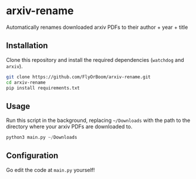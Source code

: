 # arxiv-rename

Automatically renames downloaded arxiv PDFs to their author + year + title

## Installation

Clone this repository and install the required dependencies (`watchdog` and `arxiv`).
```bash
git clone https://github.com/FlyOrBoom/arxiv-rename.git
cd arxiv-rename
pip install requirements.txt
```

## Usage

Run this script in the background, 
replacing `~/Downloads` with the path to the directory where your arxiv PDFs are downloaded to.
```python
python3 main.py ~/Downloads
```

## Configuration

Go edit the code at `main.py` yourself!
